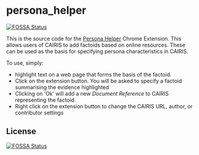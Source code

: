 # persona_helper
[![FOSSA Status](https://app.fossa.com/api/projects/git%2Bgithub.com%2Fcairis-platform%2Fpersona_helper.svg?type=shield)](https://app.fossa.com/projects/git%2Bgithub.com%2Fcairis-platform%2Fpersona_helper?ref=badge_shield)


This is the source code for the [Persona Helper](https://chrome.google.com/webstore/detail/persona-helper/mhojpjjecjmdbbooonpglohcedhnjkho?hl=en) Chrome Extension. This allows users of CAIRIS to add factoids based on online resources.  These can be used as the basis for specifying persona characteristics in CAIRIS.  

To use, simply:

* highlight text on a web page that forms the basis of the factoid.
* Click on the extension button.  You will be asked to specify a factoid summarising the evidence highlighted
* Clicking on 'Ok' will add a new *Document Reference* to CAIRIS representing the factoid.
* Right click on the extension button to change the CAIRIS URL, author, or contributor settings


## License
[![FOSSA Status](https://app.fossa.com/api/projects/git%2Bgithub.com%2Fcairis-platform%2Fpersona_helper.svg?type=large)](https://app.fossa.com/projects/git%2Bgithub.com%2Fcairis-platform%2Fpersona_helper?ref=badge_large)
